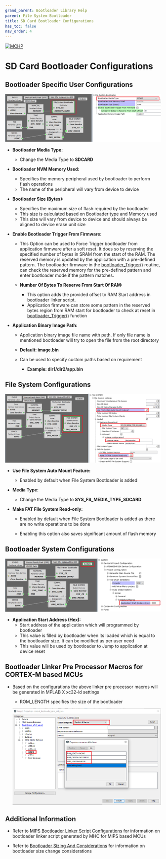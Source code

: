 ```yaml
---
grand_parent: Bootloader Library Help
parent: File System Bootloader
title: SD Card Bootloader Configurations
has_toc: false
nav_order: 4
---
```


[![MCHP](https://www.microchip.com/ResourcePackages/Microchip/assets/dist/images/logo.png)](https://www.microchip.com)

# SD Card Bootloader Configurations

## Bootloader Specific User Configurations

<p align="center">
    <img src = "./images/fs_bootloader_mhc_config_sdcard.png"/>
</p>

- **Bootloader Media Type:**
    - Change the Media Type to **SDCARD**

- **Bootloader NVM Memory Used:**
    - Specifies the memory peripheral used by bootloader to perform flash operations
    - The name of the peripheral will vary from device to device

- **Bootloader Size (Bytes):**
    - Specifies the maximum size of flash required by the bootloader
    - This size is calculated based on Bootloader type and Memory used
    - This size will vary from device to device and should always be aligned to device erase unit size

- **Enable Bootloader Trigger From Firmware:**
    - This Option can be used to Force Trigger bootloader from application firmware after a soft reset. It does so by reserving the specified number of bytes in SRAM from the start of the RAM. The reserved memory is updated by the application with a pre-defined pattern. The bootloader firmware in the [bootloader_Trigger()](./fs_bootloader_library_interface.md#bootloader_trigger) routine, can check the reserved memory for the pre-defined pattern and enter bootloader mode if the pattern matches.

    - **Number Of Bytes To Reserve From Start Of RAM:**
        - This option adds the provided offset to RAM Start address in bootloader linker script.
        - Application firmware can store some pattern in the reserved bytes region from RAM start for bootloader to check at reset in [bootloader_Trigger()](./fs_bootloader_library_interface.md#bootloader_trigger) function

- **Application Binary Image Path:**
    - Application binary image file name with path. If only file name is mentioned bootloader will try to open the file from the root directory

    - **Default: image.bin**

    - Can be used to specify custom paths based on requirement
        - **Example: dir1/dir2/app.bin**

## File System Configurations

<p align="center">
    <img src = "./images/fs_bootloader_mhc_config_sdcard_fs.png"/>
</p>

- **Use File System Auto Mount Feature:**
    - Enabled by default when File System Bootloader is added

- **Media Type:**
    - Change the Media Type to **SYS_FS_MEDIA_TYPE_SDCARD**

- **Make FAT File System Read-only:**
    - Enabled by default when File System Bootloader is added as there are no write operations to be done

    - Enabling this option also saves significant amount of flash memory

## Bootloader System Configurations

<p align="center">
    <img src = "./images/fs_bootloader_mhc_config_sdcard_system.png"/>
</p>

- **Application Start Address (Hex):**
    - Start address of the application which will programmed by bootloader
    - This value is filled by bootloader when its loaded which is equal to the bootloader size. It can be modified as per user need
    - This value will be used by bootloader to Jump to application at device reset

## Bootloader Linker Pre Processor Macros for CORTEX-M based MCUs

- Based on the configurations the above linker pre processor macros will be generated in MPLAB X xc32-ld settings
    - ROM_LENGTH specifies the size of the bootloader

    <p align="center">
        <img src = "./images/fs_bootloader_sdcard_linker_setting.png"/>
    </p>

## Additional Information

- Refer to [MIPS Bootloader Linker Script Configurations](../../../mips/docs/mips_bootloader_linker_config.md) for information on bootloader linker script generated by MHC for MIPS based MCUs

- Refer to [Bootloader Sizing And Considerations](../../../docs/bootloader_sizing_and_considerations.md) for information on bootloader size change considerations
